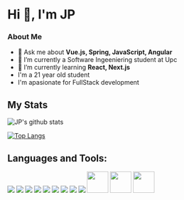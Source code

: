 ### <h1> Hi 👋, I'm JP </h1> ###
### <h3 align="left">About Me</h3> ###

- 💬 Ask me about **Vue.js, Spring, JavaScript, Angular**
-  🔭 I’m currently a Software Ingeeniering student at Upc
-  🌱 I’m currently learning **React, Next.js**
-  I'm a 21 year old student
-  I'm apasionate for FullStack development 

## My Stats

![JP's github stats](https://github-readme-stats.vercel.app/api?username=JP19-03&count_private=true&show_icons=true&theme=radical&include_all_commits=true)

[![Top Langs](https://github-readme-stats.vercel.app/api/top-langs/?username=JP19-03)](https://github.com/JP19-03/github-readme-stats)

## Languages and Tools:

<a src="https://www.javascript.com/"><img src="https://img.icons8.com/color/48/000000/javascript.png"/></a>
<a src="https://java/"><img src="https://img.icons8.com/?size=48&id=13679&format=png&color=000000"/></a>
<a src="https://www.angular.com/"><img src="https://img.icons8.com/?size=48&id=71257&format=png&color=000000"/></a>
<a src="https://www.angular.com/"><img src="https://img.icons8.com/?size=48&id=rY6agKizO9eb&format=png&color=000000"/></a>
<a src="https://www.typescriptlang.org/"><img src="https://img.icons8.com/color/48/000000/typescript.png"/></a>
<a src="https://visualstudio.microsoft.com/"><img src="https://img.icons8.com/color/48/000000/visual-studio.png"/></a>
<a src="https://github.com/"><img src="https://img.icons8.com/color/48/000000/github--v1.png"/></a>
<a src="https://www.w3schools.com/css/"><img src="https://img.icons8.com/color/48/000000/css3.png"/></a>
<a src="https://www.w3schools.com/html/"><img src="https://img.icons8.com/color/48/000000/html-5.png"/></a>
<img src="https://www.svgrepo.com/show/354380/spring-icon.svg" width=48px />
<img src="https://pngimg.com/uploads/mysql/mysql_PNG23.png" width=48px />
<img src="https://cdn.freelogovectors.net/wp-content/uploads/2023/09/mongodb-logo-freelogovectors.net_.png" width=48px />


<!--
**JP19-03/JP19-03** is a ✨ _special_ ✨ repository because its `README.md` (this file) appears on your GitHub profile.

Here are some ideas to get you started:

- 🔭 I’m currently working on ...
- 🌱 I’m currently learning ...
- 👯 I’m looking to collaborate on ...
- 🤔 I’m looking for help with ...
- 💬 Ask me about ...
- 📫 How to reach me: ...
- 😄 Pronouns: ...
- ⚡ Fun fact: ...
-->
